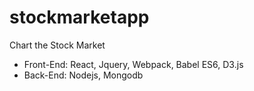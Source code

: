 # stockmarketapp
Chart the Stock Market
- Front-End: React, Jquery, Webpack, Babel ES6, D3.js
- Back-End: Nodejs, Mongodb

